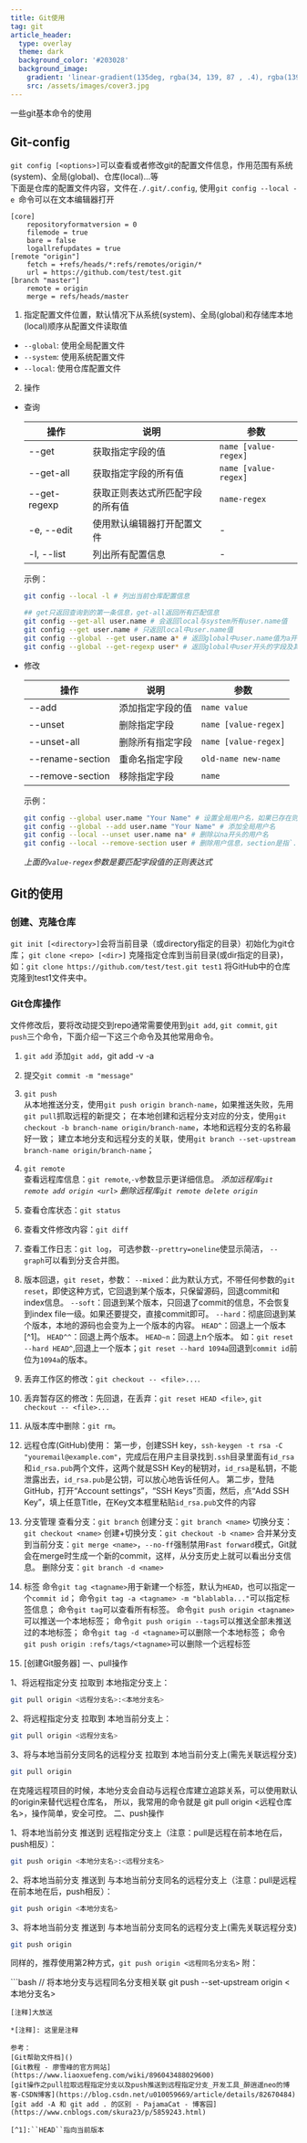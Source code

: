 ```yaml
---
title: Git使用
tag: git
article_header:
  type: overlay
  theme: dark
  background_color: '#203028'
  background_image:
    gradient: 'linear-gradient(135deg, rgba(34, 139, 87 , .4), rgba(139, 34, 139, .4))'
    src: /assets/images/cover3.jpg
---
```


一些git基本命令的使用  
<!--more-->

## Git-config
`git config [<options>]`可以查看或者修改git的配置文件信息，作用范围有系统(system)、全局(global)、仓库(local)...等  
下面是仓库的配置文件内容，文件在`./.git/.config`, 使用`git config --local -e `命令可以在文本编辑器打开

```
[core]
	repositoryformatversion = 0
	filemode = true
	bare = false
	logallrefupdates = true
[remote "origin"]
	fetch = +refs/heads/*:refs/remotes/origin/*
	url = https://github.com/test/test.git
[branch "master"]
	remote = origin
	merge = refs/heads/master
```
1. 指定配置文件位置，默认情况下从系统(system)、全局(global)和存储库本地(local)顺序从配置文件读取值 
- `--global`: 使用全局配置文件
- `--system`: 使用系统配置文件
- `--local`: 使用仓库配置文件
2. 操作  
- 查询 

    | 操作         | 说明                             | 参数                 |
    | ------------ | -------------------------------- | -------------------- |
    | --get        | 获取指定字段的值                 | `name [value-regex]` |
    | --get-all    | 获取指定字段的所有值             | `name [value-regex]`  |
    | --get-regexp | 获取正则表达式所匹配字段的所有值 | `name-regex`         |
    | -e, --edit   | 使用默认编辑器打开配置文件       | -                    |
    | -l, --list   | 列出所有配置信息                 | -                    |
    
    示例：
    ```bash
    git config --local -l # 列出当前仓库配置信息

    ## get只返回查询到的第一条信息，get-all返回所有匹配信息
    git config --get-all user.name # 会返回local与system所有user.name值
    git config --get user.name # 只返回local中user.name值
    git config --global --get user.name a* # 返回global中user.name值为a开头的结果
    git config --global --get-regexp user* # 返回global中user开头的字段及其值
    ```
- 修改

    操作|说明|参数
    -|-|-
    --add|添加指定字段的值|`name value`
    --unset|删除指定字段|`name [value-regex]`
    --unset-all|删除所有指定字段|`name [value-regex]`
    --rename-section|重命名指定字段|`old-name new-name`
    --remove-section|移除指定字段|`name`
    
    示例：
    ```bash
    git config --global user.name "Your Name" # 设置全局用户名，如果已存在则修改
    git config --global --add user.name "Your Name" # 添加全局用户名
    git config --local --unset user.name na* # 删除以na开头的用户名
    git config --local --remove-section user # 删除用户信息，section是指`.`前面的字段
    ```
    *上面的`value-regex`参数是要匹配字段值的正则表达式*

## Git的使用
### 创建、克隆仓库  
`git init [<directory>]`会将当前目录（或directory指定的目录）初始化为git仓库；
`git clone <repo> [<dir>]` 克隆指定仓库到当前目录(或dir指定的目录)，如：`git clone https://github.com/test/test.git test1` 将GitHub中的仓库克隆到test1文件夹中。

### Git仓库操作
文件修改后，要将改动提交到repo通常需要使用到`git add`, `git commit`, `git push`三个命令，下面介绍一下这三个命令及其他常用命令。
1. `git add`
    添加```git add```，git add -v -a
2. 提交`git commit -m "message"`

3. `git push`  
 从本地推送分支，使用`git push origin branch-name`，如果推送失败，先用`git pull`抓取远程的新提交；
     在本地创建和远程分支对应的分支，使用`git checkout -b branch-name origin/branch-name`，本地和远程分支的名称最好一致；
 建立本地分支和远程分支的关联，使用`git branch --set-upstream branch-name origin/branch-name`；
4. `git remote`  
     查看远程库信息：`git remote`,`-v`参数显示更详细信息。
 *添加远程库`git remote add origin <url>`*
*删除远程库`git remote delete origin`*  
5. 查看仓库状态：```git status```

6. 查看文件修改内容：```git diff```

7. 查看工作日志：```git log```， 可选参数`--prettry=oneline`使显示简洁， `--graph`可以看到分支合并图。

8. 版本回退，```git reset```，参数：
    ``--mixed``：此为默认方式，不带任何参数的``git reset``，即使这种方式，它回退到某个版本，只保留源码，回退commit和index信息。
    ``--soft``：回退到某个版本，只回退了commit的信息，不会恢复到index file一级。如果还要提交，直接commit即可。
    ``--hard``：彻底回退到某个版本，本地的源码也会变为上一个版本的内容。
    ``HEAD^``：回退上一个版本[^1]。
    ``HEAD^^``：回退上两个版本。
    ``HEAD~n``：回退上n个版本。
    如：``git reset --hard HEAD^``,回退上一个版本；``git reset --hard 1094a``回退到``commit id``前位为``1094a``的版本。

10. 丢弃工作区的修改：``git checkout -- <file>...``.

11. 丢弃暂存区的修改：先回退，在丢弃：``git reset HEAD <file>``, ``git checkout -- <file>...``

12. 从版本库中删除：``git rm``。

13. 远程仓库(GitHub)使用：
     第一步，创建SSH key，``ssh-keygen -t rsa -C "youremail@example.com"``，完成后在用户主目录找到``.ssh``目录里面有``id_rsa``和``id_rsa.pub``两个文件，这两个就是SSH Key的秘钥对，``id_rsa``是私钥，不能泄露出去，`id_rsa.pub`是公钥，可以放心地告诉任何人。
     第二步，登陆GitHub，打开“Account settings”，“SSH Keys”页面，然后，点“Add SSH Key”，填上任意Title，在Key文本框里粘贴`id_rsa.pub`文件的内容
  
    
    
13. 分支管理
      查看分支：`git branch`
      创建分支：`git branch <name>`
      切换分支：`git checkout <name>`
      创建+切换分支：`git checkout -b <name>`
      合并某分支到当前分支：`git merge <name>`，`--no-ff`强制禁用`Fast forward`模式，Git就会在merge时生成一个新的commit，这样，从分支历史上就可以看出分支信息。
      删除分支：`git branch -d <name>`

14. 标签
     命令`git tag <tagname>`用于新建一个标签，默认为`HEAD`，也可以指定一个`commit id`；
     命令`git tag -a <tagname> -m "blablabla..."`可以指定标签信息；
     命令`git tag`可以查看所有标签。
     命令`git push origin <tagname>`可以推送一个本地标签；
     命令`git push origin --tags`可以推送全部未推送过的本地标签；
     命令`git tag -d <tagname>`可以删除一个本地标签；
     命令`git push origin :refs/tags/<tagname>`可以删除一个远程标签

15. [创建Git服务器]
     一、pull操作

1、将远程指定分支 拉取到 本地指定分支上：

```bash
git pull origin <远程分支名>:<本地分支名>
```

2、将远程指定分支 拉取到 本地当前分支上：

```bash
git pull origin <远程分支名>
```

3、将与本地当前分支同名的远程分支 拉取到 本地当前分支上(需先关联远程分支)

```bash
git pull origin
```

在克隆远程项目的时候，本地分支会自动与远程仓库建立追踪关系，可以使用默认的origin来替代远程仓库名，
所以，我常用的命令就是 git pull origin <远程仓库名>，操作简单，安全可控。
二、push操作

1、将本地当前分支 推送到 远程指定分支上（注意：pull是远程在前本地在后，push相反）：

```bash
git push origin <本地分支名>:<远程分支名>
```

2、将本地当前分支 推送到 与本地当前分支同名的远程分支上（注意：pull是远程在前本地在后，push相反）：

```bash
git push origin <本地分支名>
```

3、将本地当前分支 推送到 与本地当前分支同名的远程分支上(需先关联远程分支)

```bash
git push origin
```

同样的，推荐使用第2种方式，`git push origin <远程同名分支名>`
附：

​```bash
// 将本地分支与远程同名分支相关联
git push --set-upstream origin <本地分支名>
```
[注释]大放送

*[注释]: 这里是注释

参考：  
[Git帮助文件档]()  
[Git教程 - 廖雪峰的官方网站](https://www.liaoxuefeng.com/wiki/896043488029600)  
[git操作之pull拉取远程指定分支以及push推送到远程指定分支_开发工具_醉逍遥neo的博客-CSDN博客](https://blog.csdn.net/u010059669/article/details/82670484)  
[git add -A 和 git add . 的区别 - PajamaCat - 博客园](https://www.cnblogs.com/skura23/p/5859243.html)

[^1]:``HEAD``指向当前版本
```

```